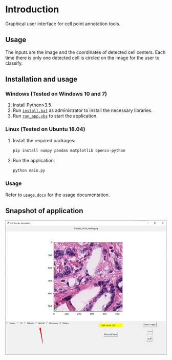 # Introduction

Graphical user interface for cell point annotation tools.


## Usage

The inputs are the image and the coordinates of detected cell centers. Each time there is only one detected cell is circled on the image for the user to classify.


## Installation and usage

### Windows (Tested on Windows 10 and 7)

1. Install Python>3.5
2. Run [`install.bat`](./install.bat) as administrator to install the necessary libraries.
3. Run [`run_app.vbs`](./run_app.vbs) to start the application.

### Linux (Tested on Ubuntu 18.04)

1. Install the required packages:

	```bash
	pip install numpy pandas matplotlib opencv-python
	```

2. Run the application:

	```bash
	python main.py
	```

### Usage

Refer to [`usage.docx`](./doc/usage.docx) for the usage documentation.


## Snapshot of application

![GUI](./assets/interface.jpg)
